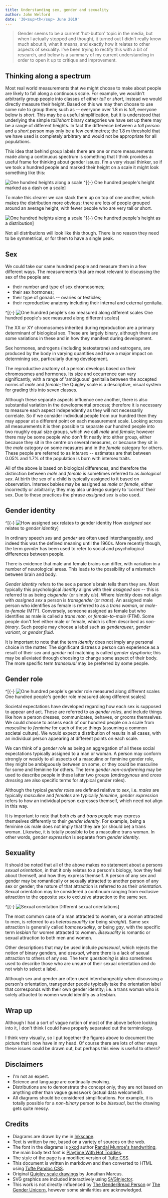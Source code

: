 ```yaml
---
title: Understanding sex, gender and sexuality
author: John Welford
date: '30<sup>th</sup> June 2019'
---
```


<section>

> Gender seems to be a current 'hot-button' topic in the media,
but when I actually stopped and thought,
it turned out I didn't really know much about it, what it means, and exactly how it relates to other aspects of sexuality.
I've been trying to rectify this with a bit of research,
and below is a summary of my current understanding in order to open it up to critique and improvement.

</section>

## Thinking along a spectrum

Most real world measurements that we might choose to make about people are likely to fall along a continuous scale.
For example,
we wouldn't arbitrarily group people into classes of either *tall* or *short*,
instead we would directly measure their height.
Based on this we may then choose to use some rule to group them;
such as -- everyone over 1.8 m is *tall*, everyone below is *short*.
This may be a useful simplification,
but it is understood that underlying the simple *tall*/*short* binary categories we have set up there may be a range of different heights.
In fact the difference between a *tall person* and a *short person* may only be a few centimetres;
the 1.8 m threshold that we have used is completely arbitrary and would not be appropriate for all populations.

This idea that behind group labels there are one or more measurements made along a continuous spectrum is something that I think provides a useful frame for thinking about gender issues.
I'm a very visual thinker, so if we took <span class="figEm person">a hundred people</span> and marked their height on <span class="figEm scale">a scale</span> it might look something like this:

![One hundred heights along a scale](heightRug.svg)
^[{-} One hundred people's height marked as a dash on a scale]

To make this clearer we can stack them up on top of one another,
which makes <span class="figEm distribution">the distribution</span> more obvious;
there are lots of people grouped around an <span class="figEm average">average height</span>,
with fewer people who are <span class="figEm tall short">very tall or short</span>.

![One hundred heights along a scale](heightDist.svg)
^[{-} One hundred people's height as a distribution]

Not all distributions will look like this though.
There is no reason they need to be symmetrical,
or for them to have a single peak.

## Sex

We could take our same hundred people and measure them in a few different ways.
The measurements that are most relevant to discussing the sex of the people are:

* their number and type of sex chromosomes;
* their sex hormones;
* their type of gonads -- ovaries or testicles;
* their reproductive anatomy including their internal and external genitalia.

^[{-} ![One hundred people's sex measured along different scales](sex.svg)
One hundred people's sex measured along different scales]

The XX or XY chromosomes inherited during reproduction are a primary determinant of biological sex.
<span class="figEm chromosomes">These are largely binary,
although there are some variations in these and in how they manifest during development</span>.

<span class="figEm hormones">Sex hormones,
androgens (including testosterone) and estrogens,
are produced by the body in varying quantities</span> and have a major impact on determining sex, particularly during development.

The reproductive anatomy of a person develops based on their chromosomes and hormones.
<span class="figEm genitalia">Its size and occurrence can vary significantly,
with a range of 'ambiguous' genitalia between the accepted norms of *male* and *female*</span>;
<span class="figEm quigley">the Quigley scale is a descriptive, visual system for grading this into seven classes</span>.

Although these separate aspects influence one another,
there is also substantial variation in the developmental process;
therefore it is necessary to measure each aspect independently as they will not necessarily correlate.
So if we consider individual people from our hundred then they may appear at a different point on each measurement scale.
Looking across all measurements it is then possible to separate our hundred people into two roughly equal size groups,
which we call <span class="figEm male">*male*</span> and <span class="figEm female">*female*</span>;
however there may be some people who don't fit neatly into either group,
either because they <span class="figEm intersexCentre">sit in the centre on several measures</span>,
or because they <span class="figEm intersexSplit">sit in the *male* category on some measures and in the *female* category for others</span>.
These people are referred to as <span class="figEm intersex">*intersex*</span> --
estimates are that between 0.05% and 1.7% of the population is born with intersex traits.

All of the above is based on biological differences,
and therefore the distinction between *male* and *female* is sometimes referred to as *biological sex*.
<span class="figEm assignedSex">At birth the sex of a child is typically assigned to it based on observation</span>.
Intersex babies may be assigned as *male* or *female*,
either incorrectly or arbitrarily;
they may also undergo surgery to 'correct' their sex.
Due to these practices the phrase *assigned sex* is also used.


## Gender identity

^[{-} ![How *assigned sex* relates to *gender identity*](genderIdentity.svg)
How *assigned sex* relates to *gender identity*]

In ordinary speech *sex* and *gender* are often used interchangeably,
and indeed this was the defined meaning until the 1960s.
More recently though, the term *gender* has been used to refer to social and psychological differences between people.

There is evidence that male and female brains can differ,
with variation in a number of neurological areas.
This leads to the possibility of a mismatch between brain and body.

*Gender identity* refers to the sex a person's brain tells them they are.
Most typically this <span class="figEm cis">psychological *identity* aligns with their *assigned sex* --
this is referred to as being *cisgender*
(or simply *cis*)</span>.
Where <span class="figEm trans"> *identity* does not align with *assigned sex* a person is *transgender* (or *trans*)</span>.
An assigned male person who identifies as female is referred to as a <span class="figEm transWoman">*trans woman*,
or *male-to-female* (MTF)</span>.
Conversely, someone assigned as female but who identifies as male is called a <span class="figEm transMan">*trans man*,
or *female-to-male* (FTM)</span>.
Some people don't feel either male or female,
which is often described as *non-binary*.
Such people may choose a label such as <span class="figEm queer">*genderqueer*, *gender variant*, or *gender fluid*</span>.

It is important to note that the term *identity* does not imply any personal choice in the matter.
The significant distress a person can experience as a result of their *sex* and *gender* not matching is called *gender dysphoria*;
this may be alleviated through choosing to change some aspect of their body.
The more specific term *transexual* may be preferred by some people.


## Gender role

^[{-} ![One hundred people's gender role measured along different scales](genderRoles.svg)
One hundred people's gender role measured along different scales]

Societal expectations have developed regarding how each sex is supposed to appear and act.
These are referred to as *gender roles*,
and include things like how a person dresses, communicates, behaves, or grooms themselves.
We could choose to assess each of our hundred people on a scale from *masculine* to *feminine* for each of these things
(assuming a common societal culture).
We would expect a distribution of results in all cases,
with an individual person appearing at different points on each scale.

We can think of a *gender role* as being an aggregation of all these social expectations typically assigned to a man or woman.
A person may conform strongly or weakly to all aspects of a <span class="figEm masculine">masculine</span> or <span class="figEm feminine">feminine</span> gender role,
they might be <span class="figEm ambiguousNonBinary">ambiguously between on some</span>,
or they could be <span class="figEm mixedNonBinary">masculine for some and feminine for others</span>.
The term <span class="figEm nonBinary">*gender non-conforming*</span> may be used to describe people in these latter two groups
(*androgynous* and *cross dressing* are also specific terms for atypical gender roles).

Although the typical *gender roles* are defined relative to *sex*,
i.e. *males* are typically *masculine* and *females* are typically *feminine*,
*gender expression* refers to how an individual person expresses themself,
which need not align in this way.

It is important to note that both *cis* and *trans* people may express themselves differently to their *gender identity*.
For example,
being a feminine cis male does not imply that they are (or should be) a trans woman.
Likewise,
it is totally possible to be a masculine trans woman.
In other words,
*gender expression* is separate from *gender identity*.


## Sexuality

It should be noted that all of the above makes no statement about a persons *sexual orientation*,
in that it only relates to a person's biology, how they feel about themself, and how they express themself.
A person of any sex and gender may be romantically or sexually attracted to another person of any sex or gender;
the nature of that attraction is referred to as their *orientation*.
Sexual orientation may be considered a continuum ranging from exclusive attraction to the opposite sex to exclusive attraction to the same sex.

^[{-} ![Sexual orientation](sexualOrientation.svg)
Different sexual orientations]

The most common case of <span class="figEm heteroMan">a man attracted to women</span>,
or <span class="figEm heteroWoman">a woman attracted to men</span>,
is referred to as <span class="figEm hetero">*heterosexuality*
(or being *straight*)</span>.
<span class="figEm homo">Same sex attraction is generally called *homosexuality*,
or being *gay*</span>,
with the specific term <span class="figEm lesbian">*lesbian* for women attracted to women</span>.
<span class="figEm bi">*Bisexuality* is romantic or sexual attraction to both men and women</span>.

Other descriptions that may be used include <span class="figEm pan">*pansexual*,
which rejects the notion of binary genders</span>,
and *asexual*,
where there is a lack of sexual attraction to others of any sex.
The term *questioning* is also sometimes used to describe those who are unsure of their sexual orientation and do not wish to select a label.

Although sex and gender are often used interchangeably when discussing a person's orientation,
transgender people typically take the orientation label that corresponds with their own gender identity;
i.e. a trans woman who is solely attracted to women would identify as a lesbian.

## Wrap up

Although I had a sort of vague notion of most of the above before looking into it,
I don't think I could have properly separated out the terminology.

I think very visually,
so I put together the figures above to document the picture that I now have in my head.
Of course there are lots of other ways these issues could be drawn out,
but perhaps this view is useful to others?

## Disclaimers

* I'm not an expert.
* Science and language are continually evolving.
* Distributions are to demonstrate the concept only, they are not based on anything other than vague guesswork (actual data welcomed!).
* All diagrams should be considered simplifications.
For example, it is totally possible for a *non-binary* person to be *bisexual*, but the drawing gets quite messy.


## Credits

* Diagrams are drawn by me in [Inkscape](https://inkscape.org/).
* Text is written by me, based on a variety of sources on the web.
* The font in the diagrams is [xkcd](https://xkcd.com/) author [Randal Munroe's handwriting](https://cdn.rawgit.com/ipython/xkcd-font/master/preview.html), the main body text font is [Playtime With Hot Toddies](https://www.fontsquirrel.com/fonts/playtime-with-hot-toddies).
* The style of the page is a modified version of [Tufte CSS](https://edwardtufte.github.io/tufte-css/).
* This document is written in markdown and then converted to HTML using [Tufte Pandoc CSS](https://jez.io/tufte-pandoc-css/).
* Original [Quigley scale drawings](https://en.wikipedia.org/wiki/File:Quigley_scale_for_androgen_insensitivity_syndrome.jpg) by Jonathan Marcus.
* SVG graphics are included interactively using [SVGInjector](https://github.com/iconic/SVGInjector).
* This work is not directly influenced by [The GenderBread Person](https://itspronouncedmetrosexual.com/2012/03/the-genderbread-person-v2-0/) or [The Gender Unicorn](http://www.transstudent.org/gender/), however some similarities are acknowledged.
